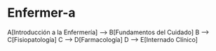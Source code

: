 # Enfermer-a
A[Introducción a la Enfermería] --> B[Fundamentos del Cuidado]
  B --> C[Fisiopatología]
  C --> D[Farmacología]
  D --> E[Internado Clínico]
